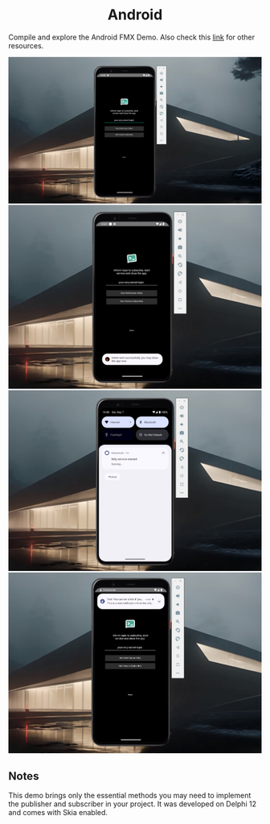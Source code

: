 <div align="center">

# Android 

</div>

Compile and explore the Android FMX Demo. Also check this [link](https://github.com/p-samuel/delphi-notify/tree/dev-psamuel/sample/console/publisher) for other resources. 

<div align="center">
  <img src="./assets/android-demo.png">
  <img src="./assets/android-intent.png">
  <img src="./assets/android-sync.png">
  <img src="./assets/android-notifi.png">
</div>

## Notes

This demo brings only the essential methods you may need to implement the publisher and subscriber in your project. It was developed on Delphi 12 and comes with Skia enabled.